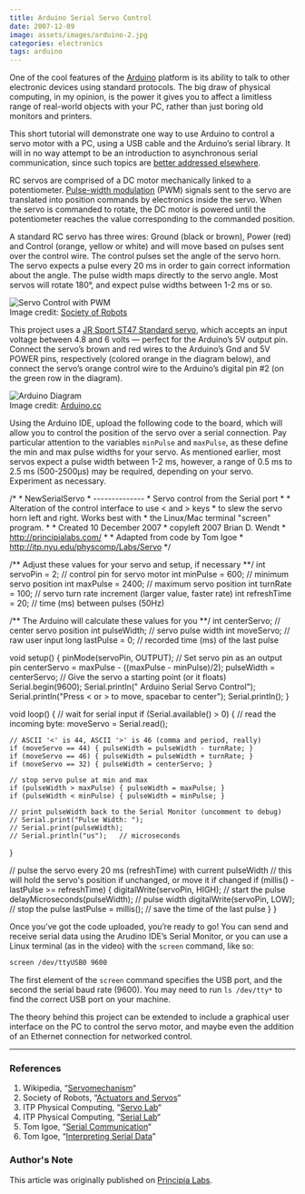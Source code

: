 ```yaml
---
title: Arduino Serial Servo Control
date: 2007-12-09
image: assets/images/arduino-2.jpg
categories: electronics
tags: arduino
---
```


One of the cool features of the [Arduino](http://arduino.cc/) platform is its ability to talk to other electronic devices using standard protocols. The big draw of physical computing, in my opinion, is the power it gives you to affect a limitless range of real-world objects with your PC, rather than just boring old monitors and printers.

This short tutorial will demonstrate one way to use Arduino to control a servo motor with a PC, using a USB cable and the Arduino’s serial library. It will in no way attempt to be an introduction to asynchronous serial communication, since such topics are [better addressed elsewhere](http://www.tigoe.net/pcomp/code/communication/serial-communication).

RC servos are comprised of a DC motor mechanically linked to a potentiometer. [Pulse-width modulation](/arduino-pulse-width-modulation) (PWM) signals sent to the servo are translated into position commands by electronics inside the servo. When the servo is commanded to rotate, the DC motor is powered until the potentiometer reaches the value corresponding to the commanded position.

A standard RC servo has three wires: Ground (black or brown), Power (red) and Control (orange, yellow or white) and will move based on pulses sent over the control wire. The control pulses set the angle of the servo horn. The servo expects a pulse every 20 ms in order to gain correct information about the angle. The pulse width maps directly to the servo angle. Most servos will rotate 180°, and expect pulse widths between 1-2 ms or so.

![Servo Control with PWM](/assets/images/servo-pwm.jpg)  
Image credit: [Society of Robots](https://web.archive.org/web/20121227115028/http://www.societyofrobots.com/actuators_servos.shtml#control)

This project uses a [JR Sport ST47 Standard servo](https://web.archive.org/web/20121227115028/http://www.horizonhobby.com/Products/Default.aspx?ProdID=JSP20050), which accepts an input voltage between 4.8 and 6 volts — perfect for the Arduino’s 5V output pin. Connect the servo’s brown and red wires to the Arduino’s Gnd and 5V POWER pins, respectively (colored orange in the diagram below), and connect the servo’s orange control wire to the Arduino’s digital pin #2 (on the green row in the diagram).

![Arduino Diagram](/web/20121227115028im_/http://principialabs.com/files/arduino_board.png)  
Image credit: [Arduino.cc](https://web.archive.org/web/20121227115028/http://www.arduino.cc/en/Guide/Board)

Using the Arduino IDE, upload the following code to the board, which will allow you to control the position of the servo over a serial connection. Pay particular attention to the variables `minPulse` and `maxPulse`, as these define the min and max pulse widths for your servo. As mentioned earlier, most servos expect a pulse width between 1-2 ms, however, a range of 0.5 ms to 2.5 ms (500-2500μs) may be required, depending on your servo. Experiment as necessary.

/\* \* NewSerialServo \* -------------- \* Servo control from the Serial port \* \* Alteration of the control interface to use < and > keys \* to slew the servo horn left and right. Works best with \* the Linux/Mac terminal "screen" program. \* \* Created 10 December 2007 \* copyleft 2007 Brian D. Wendt \* http://principialabs.com/ \* \* Adapted from code by Tom Igoe \* http://itp.nyu.edu/physcomp/Labs/Servo
\*/

/\*\* Adjust these values for your servo and setup, if necessary \*\*/
int servoPin = 2; // control pin for servo motor
int minPulse = 600; // minimum servo position
int maxPulse = 2400; // maximum servo position
int turnRate = 100; // servo turn rate increment (larger value, faster rate)
int refreshTime = 20; // time (ms) between pulses (50Hz)

/\*\* The Arduino will calculate these values for you \*\*/
int centerServo; // center servo position
int pulseWidth; // servo pulse width
int moveServo; // raw user input
long lastPulse = 0; // recorded time (ms) of the last pulse

void setup() {
pinMode(servoPin, OUTPUT); // Set servo pin as an output pin
centerServo = maxPulse - ((maxPulse - minPulse)/2);
pulseWidth = centerServo; // Give the servo a starting point (or it floats)
Serial.begin(9600);
Serial.println(" Arduino Serial Servo Control");
Serial.println("Press < or > to move, spacebar to center");
Serial.println();
}

void loop() {
// wait for serial input
if (Serial.available() > 0) {
// read the incoming byte:
moveServo = Serial.read();

    // ASCII '<' is 44, ASCII '>' is 46 (comma and period, really)
    if (moveServo == 44) { pulseWidth = pulseWidth - turnRate; }
    if (moveServo == 46) { pulseWidth = pulseWidth + turnRate; }
    if (moveServo == 32) { pulseWidth = centerServo; }

    // stop servo pulse at min and max
    if (pulseWidth > maxPulse) { pulseWidth = maxPulse; }
    if (pulseWidth < minPulse) { pulseWidth = minPulse; }

    // print pulseWidth back to the Serial Monitor (uncomment to debug)
    // Serial.print("Pulse Width: ");
    // Serial.print(pulseWidth);
    // Serial.println("us");   // microseconds

}

// pulse the servo every 20 ms (refreshTime) with current pulseWidth
// this will hold the servo's position if unchanged, or move it if changed
if (millis() - lastPulse >= refreshTime) {
digitalWrite(servoPin, HIGH); // start the pulse
delayMicroseconds(pulseWidth); // pulse width
digitalWrite(servoPin, LOW); // stop the pulse
lastPulse = millis(); // save the time of the last pulse
}
}

Once you’ve got the code uploaded, you’re ready to go! You can send and receive serial data using the Arudino IDE’s Serial Monitor, or you can use a Linux terminal (as in the video) with the `screen` command, like so:

```bash
screen /dev/ttyUSB0 9600
```

The first element of the `screen` command specifies the USB port, and the second the serial baud rate (9600). You may need to run `ls /dev/tty*` to find the correct USB port on your machine.

The theory behind this project can be extended to include a graphical user interface on the PC to control the servo motor, and maybe even the addition of an Ethernet connection for networked control.

---

### References

1. Wikipedia, “[Servomechanism](http://en.wikipedia.org/wiki/Servomechanism)“
2. Society of Robots, “[Actuators and Servos](http://www.societyofrobots.com/actuators_servos.shtml)“
3. ITP Physical Computing, “[Servo Lab](http://itp.nyu.edu/physcomp/Labs/Servo)“
4. ITP Physical Computing, “[Serial Lab](http://itp.nyu.edu/physcomp/Labs/Serial)“
5. Tom Igoe, “[Serial Communication](http://www.tigoe.net/pcomp/code/communication/serial-communication)“
6. Tom Igoe, “[Interpreting Serial Data](http://www.tigoe.net/pcomp/code/communication/interpreting-serial-data-bytes)”

### Author's Note

This article was originally published on [Principia Labs](https://web.archive.org/web/20121227115028/http://principialabs.com/arduino-serial-servo-control/).
